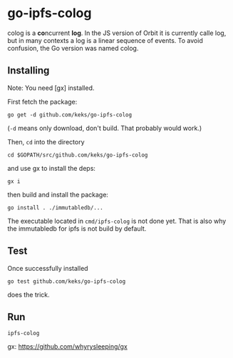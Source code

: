 # go-ipfs-colog

colog is a **co**ncurrent **log**. In the JS version of Orbit it is currently calle log, but in many contexts a log is a linear sequence of events. To avoid confusion, the Go version was named colog.

## Installing

Note: You need [gx] installed.

First fetch the package:
```
go get -d github.com/keks/go-ipfs-colog
```
(`-d` means only download, don't build. That probably would work.)

Then, `cd` into the directory
```
cd $GOPATH/src/github.com/keks/go-ipfs-colog
```
and use gx to install the deps:
```
gx i
```
then build and install the package:
```
go install . ./immutabledb/...
```

The executable located in `cmd/ipfs-colog` is not done yet. That is also why the immutabledb for ipfs is not build by default.

## Test
Once successfully installed

```
go test github.com/keks/go-ipfs-colog
```
does the trick.

## Run
```
ipfs-colog
```

gx: https://github.com/whyrysleeping/gx
